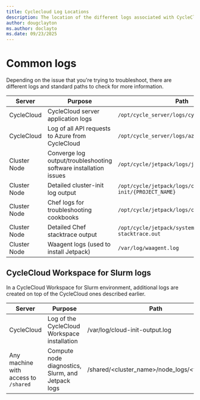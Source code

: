 ```yaml
---
title: Cyclecloud Log Locations
description: The location of the different logs associated with CycleCloud
author: dougclayton
ms.author: doclayto
ms.date: 09/23/2025
---
```


# Common logs

Depending on the issue that you're trying to troubleshoot, there are different logs and standard paths to check for more information.

| Server       | Purpose                                                | Path                                                     |
| ------------ | -------------------------------------------------------| -------------------------------------------------------- |
| CycleCloud   | CycleCloud server application logs                     | `/opt/cycle_server/logs/cycle_server.log`                  |
| CycleCloud   | Log of all API requests to Azure from CycleCloud       | `/opt/cycle_server/logs/azure-*.log`                       |
| Cluster Node | Converge log output/troubleshooting software installation issues | `/opt/cycle/jetpack/logs/jetpack.log`      |
| Cluster Node | Detailed cluster-init log output                       | `/opt/cycle/jetpack/logs/cluster-init/{PROJECT_NAME}`      |
| Cluster Node | Chef logs for troubleshooting cookbooks | `/opt/cycle/jetpack/logs/chef-client.log`                  |
| Cluster Node | Detailed Chef stacktrace output                        | `/opt/cycle/jetpack/system/chef/cache/chef-stacktrace.out` |
| Cluster Node | Waagent logs (used to install Jetpack)                 | `/var/log/waagent.log`                                     |

## CycleCloud Workspace for Slurm logs

In a CycleCloud Workspace for Slurm environment, additional logs are created on top of the CycleCloud ones described earlier.

| Server       | Purpose                                                | Path                                                     |
| ------------ | -------------------------------------------------------| -------------------------------------------------------- |
| CycleCloud   | Log of the CycleCloud Workspace installation           | /var/log/cloud-init-output.log                           |
| Any machine with access to `/shared` | Compute node diagnostics, Slurm, and Jetpack logs | /shared/<cluster_name>/node_logs/<vm_name> |

